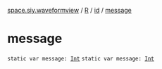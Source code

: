 [space.siy.waveformview](../../index.md) / [R](../index.md) / [id](index.md) / [message](./message.md)

# message

`static var message: `[`Int`](https://kotlinlang.org/api/latest/jvm/stdlib/kotlin/-int/index.html)
`static var message: `[`Int`](https://kotlinlang.org/api/latest/jvm/stdlib/kotlin/-int/index.html)